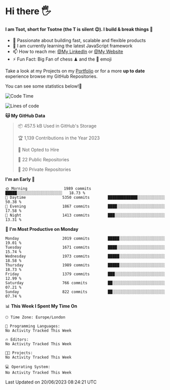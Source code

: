 # Hi there :raised_hand_with_fingers_splayed:
#### I am Tsot, short for Tsotne (the T is silent :wink:). I build & break things :space_invader:
- :telescope: Passionate about building fast, scalable and flexible products
- :seedling: I am currently learning the latest JavaScript framework 
- :mailbox: How to reach me: [@My LinkedIn](https://www.linkedin.com/in/tsotne-gvadzabia/) or [@My Website](https://tsotne.co.uk/contact)
- :zap: Fun Fact: Big Fan of chess ♟ and the 👾 emoji

Take a look at my Projects on my [Portfolio](https://tsotne.co.uk/) or for a more **up to date** experience browse my GitHub Repositories.

You can see some statistics below!:space_invader:
<!--START_SECTION:waka-->
![Code Time](http://img.shields.io/badge/Code%20Time-761%20hrs%202%20mins-blue)

![Lines of code](https://img.shields.io/badge/From%20Hello%20World%20I%27ve%20Written-5.7%20million%20lines%20of%20code-blue)

**🐱 My GitHub Data** 

> 📦 457.5 kB Used in GitHub's Storage 
 > 
> 🏆 1,139 Contributions in the Year 2023
 > 
> 🚫 Not Opted to Hire
 > 
> 📜 22 Public Repositories 
 > 
> 🔑 20 Private Repositories 
 > 
**I'm an Early 🐤** 

```text
🌞 Morning                1989 commits        █████░░░░░░░░░░░░░░░░░░░░   18.73 % 
🌆 Daytime                5350 commits        █████████████░░░░░░░░░░░░   50.38 % 
🌃 Evening                1867 commits        ████░░░░░░░░░░░░░░░░░░░░░   17.58 % 
🌙 Night                  1413 commits        ███░░░░░░░░░░░░░░░░░░░░░░   13.31 % 
```
📅 **I'm Most Productive on Monday** 

```text
Monday                   2019 commits        █████░░░░░░░░░░░░░░░░░░░░   19.01 % 
Tuesday                  1671 commits        ████░░░░░░░░░░░░░░░░░░░░░   15.74 % 
Wednesday                1973 commits        █████░░░░░░░░░░░░░░░░░░░░   18.58 % 
Thursday                 1989 commits        █████░░░░░░░░░░░░░░░░░░░░   18.73 % 
Friday                   1379 commits        ███░░░░░░░░░░░░░░░░░░░░░░   12.99 % 
Saturday                 766 commits         ██░░░░░░░░░░░░░░░░░░░░░░░   07.21 % 
Sunday                   822 commits         ██░░░░░░░░░░░░░░░░░░░░░░░   07.74 % 
```


📊 **This Week I Spent My Time On** 

```text
🕑︎ Time Zone: Europe/London

💬 Programming Languages: 
No Activity Tracked This Week

🔥 Editors: 
No Activity Tracked This Week

🐱‍💻 Projects: 
No Activity Tracked This Week

💻 Operating System: 
No Activity Tracked This Week
```


 Last Updated on 20/06/2023 08:24:21 UTC
<!--END_SECTION:waka-->
